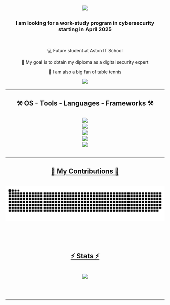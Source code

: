 <h1 align="center">
     <img src="https://readme-typing-svg.herokuapp.com?font=Righteous&size=35&pause=1000&color=280CF7&width=435&lines=Hello+world+!+%F0%9F%91%8B+;I'm+Samuel+Poulade+!"/>
</h1>

<h3 align="center">I am looking for a work-study program in cybersecurity starting in April 2025</h3>

<br/>

<div align="center">

💻 Future student at Aston IT School

🎯 My goal is to obtain my diploma as a digital security expert

🏓 I am also a big fan of table tennis 

 </div>

<div align="center"> 
  <a href="mailto:samuel.poulade@tutamail.com">
    <img src="https://img.shields.io/badge/Tutanota-840010?style=for-the-badge&logo=Tutanota&logoColor=white" />
  </a>
</div>

 <hr/>

<h2 align="center">⚒️ OS - Tools - Languages - Frameworks ⚒️</h2>
<br/>
<div align="center">
     <a href="https://skillicons.dev">
          <img src="https://skillicons.dev/icons?i=apple,windows,linux,kali,debian,ubuntu,mint,arduino,rasperrypi" />
          <br/>
          <img src="https://skillicons.dev/icons?i=nginx,azure,terraform,kubernetes,docker,jenkins,ansible,mysql,elasticsearch" />
          <br/>
          <img src="https://skillicons.dev/icons?i=git,github,pycharm,visualstudio,vscode,vim" />
          <br/>
          <img src="https://skillicons.dev/icons?i=c,bash,powershell,python,php,js" />
          <br/>
          <img src="https://skillicons.dev/icons?i=html,css,bootstrap,react,jquery,symfony,wordpress" />
          <br/>          
</div>

<br/>
<hr/>

<div align="center">
  <h2>🐍 My Contributions 🐍</h2>
  <br>
  <img alt="snake eating my contributions" src="https://raw.githubusercontent.com/salesp07/salesp07/output/github-contribution-grid-snake.svg" />
  
  <br/><br/><br/>
</div>

<h2 align="center">⚡ Stats ⚡</h2>
<br>
<div align=center>
  <picture>
  <source
    srcset="https://github-readme-stats.vercel.app/api?username=PhantomRenegade12&show_icons=true&theme=dark"
    media="(prefers-color-scheme: dark)"
  />
  <source
    srcset="https://github-readme-stats.vercel.app/api?username=PhantomRenegade12&show_icons=true"
    media="(prefers-color-scheme: light), (prefers-color-scheme: no-preference)"
  />
  <img src="https://github-readme-stats.vercel.app/api?username=PhantomRenegade12&show_icons=true" />
</picture>
</div>

<br/><br/>

<hr/>
